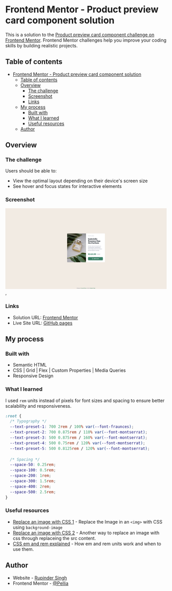 # Frontend Mentor - Product preview card component solution

This is a solution to the [Product preview card component challenge on Frontend Mentor](https://www.frontendmentor.io/challenges/product-preview-card-component-GO7UmttRfa). Frontend Mentor challenges help you improve your coding skills by building realistic projects. 

## Table of contents

- [Frontend Mentor - Product preview card component solution](#frontend-mentor---product-preview-card-component-solution)
  - [Table of contents](#table-of-contents)
  - [Overview](#overview)
    - [The challenge](#the-challenge)
    - [Screenshot](#screenshot)
    - [Links](#links)
  - [My process](#my-process)
    - [Built with](#built-with)
    - [What I learned](#what-i-learned)
    - [Useful resources](#useful-resources)
  - [Author](#author)

## Overview

### The challenge

Users should be able to:

- View the optimal layout depending on their device's screen size
- See hover and focus states for interactive elements

### Screenshot

![Solution for the challenge](./images/screenshot.png),

### Links

- Solution URL: [Frontend Mentor](https://www.frontendmentor.io/solutions/product-preview-card-hkD-IA2lo_)
- Live Site URL: [GitHub pages](https://pellia.github.io/fm-product-preview-card/)

## My process

### Built with

- Semantic HTML
- CSS | Grid | Flex | Custom Properties | Media Queries
- Responsive Design


### What I learned

I used ```rem``` units instead of pixels for font sizes and spacing to ensure better scalability and responsiveness.

```css
:root {
  /* Typography */
  --text-preset-1: 700 2rem / 100% var(--font-fraunces);
  --text-preset-2: 700 0.875rem / 110% var(--font-montserrat);
  --text-preset-3: 500 0.875rem / 160% var(--font-montserrat);
  --text-preset-4: 500 0.75rem / 120% var(--font-montserrat);
  --text-preset-5: 500 0.8125rem / 120% var(--font-montserrat);

  /* Spacing */
  --space-50: 0.25rem;
  --space-100: 0.5rem;
  --space-200: 1rem;
  --space-300: 1.5rem;
  --space-400: 2rem;
  --space-500: 2.5rem;
}
```

### Useful resources

- [Replace an image with CSS 1](https://css-tricks.com/replace-the-image-in-an-img-with-css/) - Replace the Image in an ```<img>``` with CSS using ```background-image```
- [Replace an image with CSS 2](https://www.reddit.com/r/css/comments/7ipjp1/how_to_replace_an_image_with_another_with_css_only/) - Another way to replace an image with css through replaceing the src content.
- [CSS em and rem explained](https://www.youtube.com/watch?v=_-aDOAMmDHI) - How em and rem units work and when to use them.

## Author

- Website - [Rupinder Singh](https://www.rupinder-singh.com/)
- Frontend Mentor - [@Pellia](https://www.frontendmentor.io/profile/Pellia)
